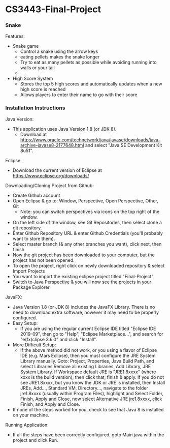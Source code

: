 # CS3443-Final-Project

### Snake
Features:
  - Snake game
    - Control a snake using the arrow keys 
    - eating pellets makes the snake longer
    - Try to eat as many pellets as possible while avoiding running into walls or your tail
    - 
  - High Score System
    - Stores the top 5 high scores and automatically updates when a new high score is reached
    - Allows players to enter their name to go with their score

### Installation Instructions
Java Version:
  - This application uses Java Version 1.8 (or JDK 8).
    - Download at https://www.oracle.com/technetwork/java/javase/downloads/java-archive-javase8-2177648.html and select "Java SE Development Kit 8u51".

Eclipse:
  - Download the current version of Eclipse at https://www.eclipse.org/downloads/
  
Downloading/Cloning Project from Github:
  - Create Github account
  - Open Eclipse & go to: Window, Perspective, Open Perspective, Other, Git
	- Note: you can switch perspectives via icons on the top right of the window.
  - On the left side of the window, see Git Repositories, then select clone a git repository.
  - Enter Github Repository URL & enter Github Credentials (you'll probably want to store them).
  - Select master branch (& any other branches you want), click next, then finish
  - Now the git project has been downloaded to your computer, but the project has not been opened.
  - To open the project, right click on newly downloaded repository & select Import Projects
  - You want to import the existing eclipse project titled "Final-Project"
  - Switch to Java Perspective & you will now see the projects in your Package Explorer


JavaFX:
  - Java Version 1.8 (or JDK 8) includes the JavaFX Library. There is no need to download extra software, however it may need to be properly configured.
  - Easy Setup: 
    - If you are using the regular current Eclipse IDE titled "Eclipse IDE 2019-09", then go to "Help", "Eclipse Marketplace...", and search for "e(fx)clipse 3.6.0" and click "Install".
  - More Difficult Setup: 
    - If the above method did not work, or you using a flavor of Eclipse IDE (e.g. Mars Eclipse), then you must configure the JRE System Library manually. Goto: Project, Properties, Java Build Path, and select Libraries.Remove all existing Libraries, Add Library, JRE System Library. If Workspace default JRE is "JRE1.8xxxx" (where xxxx is the build version), then click that, finish & apply. If you do not see JRE1.8xxxx, but you know the JDK or JRE is installed, then Install JREs, Add..., Standard VM, Directory..., navigate to the folder jre1.8xxxx (usually within Program Files), highlight and Select Folder, Finish, Apply and Close, now select Alternative JRE jre1.8xxxx, click Finish, and Apply and Close.
  - If none of the steps worked for you, check to see that Java 8 is installed on your machine.
  
Running Application:
  - If all the steps have been correctly configured, goto Main.java within the project and click Run.
